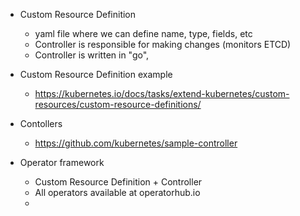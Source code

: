 * Custom Resource Definition
  * yaml file where we can define name, type, fields, etc 
  * Controller is responsible for making changes (monitors ETCD)
  * Controller is written in "go",


* Custom Resource Definition example
  * https://kubernetes.io/docs/tasks/extend-kubernetes/custom-resources/custom-resource-definitions/


* Contollers
  * https://github.com/kubernetes/sample-controller

* Operator framework 
  * Custom Resource Definition + Controller
  * All operators available at operatorhub.io
  * 